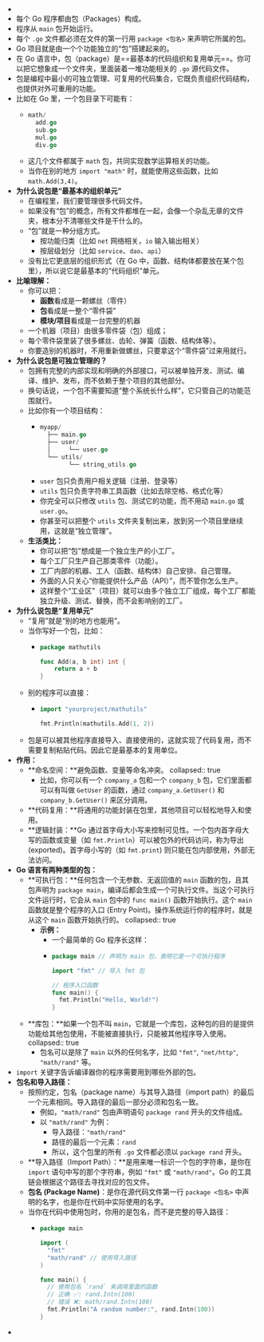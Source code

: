 -
- 每个 Go 程序都由包（Packages）构成。
- 程序从 `main` 包开始运行。
- 每个 `.go` 文件都必须在文件的第一行用 `package <包名>` 来声明它所属的包。
- Go 项目就是由一个个功能独立的“包”搭建起来的。
- 在 Go 语言中，包（package）是==最基本的代码组织和复用单元==。你可以把它想象成一个文件夹，里面装着一堆功能相关的 `.go` 源代码文件。
- 包是编程中最小的可独立管理、可复用的代码集合，它既负责组织代码结构，也提供对外可重用的功能。
- 比如在 Go 里，一个包目录下可能有：
	- ```go
	  math/
	    add.go
	    sub.go
	    mul.go
	    div.go
	  ```
	- 这几个文件都属于 `math` 包，共同实现数学运算相关的功能。
	- 当你在别的地方 `import "math"` 时，就能使用这些函数，比如 `math.Add(3,4)`。
- **为什么说包是“最基本的组织单元”**
	- 在编程里，我们要管理很多代码文件。
	- 如果没有“包”的概念，所有文件都堆在一起，会像一个杂乱无章的文件夹，根本分不清哪些文件是干什么的。
	- “包”就是一种分组方式。
		- 按功能归类（比如 `net` 网络相关，`io` 输入输出相关）
		- 按层级划分（比如 `service`、`dao`、`api`）
	- 没有比它更底层的组织形式（在 Go 中，函数、结构体都要放在某个包里），所以说它是最基本的“代码组织”单元。
- **比喻理解：**
	- 你可以把：
		- **函数**看成是一颗螺丝（零件）
		- **包**看成是一整个“零件袋”
		- **模块/项目**看成是一台完整的机器
	- 一个机器（项目）由很多零件袋（包）组成；
	- 每个零件袋里装了很多螺丝、齿轮、弹簧（函数、结构体等）。
	- 你要造别的机器时，不用重新做螺丝，只要拿这个“零件袋”过来用就行。
- **为什么说包是可独立管理的？**
	- 包拥有完整的内部实现和明确的外部接口，可以被单独开发、测试、编译、维护、发布，而不依赖于整个项目的其他部分。
	- 换句话说，一个包不需要知道“整个系统长什么样”，它只管自己的功能范围就行。
	- 比如你有一个项目结构：
		- ```go
		  myapp/
		    ├── main.go
		    ├── user/
		    │     └── user.go
		    └── utils/
		          └── string_utils.go
		  ```
		- `user` 包只负责用户相关逻辑（注册、登录等）
		- `utils` 包只负责字符串工具函数（比如去除空格、格式化等）
		- 你完全可以只修改 `utils` 包、测试它的功能，而不用动 `main.go` 或 `user.go`。
		- 你甚至可以把整个 `utils` 文件夹复制出来，放到另一个项目里继续用，这就是“独立管理”。
	- **生活类比：**
		- 你可以把“包”想成是一个独立生产的小工厂。
		- 每个工厂只生产自己那类零件（功能）。
		- 工厂内部的机器、工人（函数、结构体）自己安排、自己管理。
		- 外面的人只关心“你能提供什么产品（API）”，而不管你怎么生产。
		- 这样整个“工业区”（项目）就可以由多个独立工厂组成，每个工厂都能独立升级、测试、替换，而不会影响别的工厂。
- **为什么说包是“复用单元”**
	- “复用”就是“别的地方也能用”。
	- 当你写好一个包，比如：
		- ```go
		  package mathutils
		  
		  func Add(a, b int) int {
		      return a + b
		  }
		  ```
	- 别的程序可以直接：
		- ```go
		  import "yourproject/mathutils"
		  
		  fmt.Println(mathutils.Add(1, 2))
		  ```
	- 包是可以被其他程序直接导入、直接使用的，这就实现了代码复用，而不需要复制粘贴代码。因此它是最基本的复用单位。
- **作用：**
	- **命名空间：**避免函数、变量等命名冲突。
	  collapsed:: true
		- 比如，你可以有一个 `company_a` 包和一个 `company_b` 包，它们里面都可以有叫做 `GetUser` 的函数，通过 `company_a.GetUser()` 和 `company_b.GetUser()` 来区分调用。
	- **代码复用：**将通用的功能封装在包里，其他项目可以轻松地导入和使用。
	- **逻辑封装：**Go 通过首字母大小写来控制可见性。一个包内首字母大写的函数或变量（如 `fmt.Println`）可以被包外的代码访问，称为导出 (exported)。首字母小写的（如 `fmt.print`) 则只能在包内部使用，外部无法访问。
- **Go 语言有两种类型的包：**
	- **可执行包：**任何包含一个无参数、无返回值的 `main` 函数的包，且其包声明为 `package main`，编译后都会生成一个可执行文件。当这个可执行文件运行时，它会从 `main` 包中的 `func main()` 函数开始执行。这个 `main` 函数就是整个程序的入口 (Entry Point)。操作系统运行你的程序时，就是从这个 `main` 函数开始执行的。
	  collapsed:: true
		- **示例：**
			- 一个最简单的 Go 程序长这样：
			- ```go
			  package main // 声明为 main 包，表明它是一个可执行程序
			  
			  import "fmt" // 导入 fmt 包
			  
			  // 程序入口函数
			  func main() {
			  	fmt.Println("Hello, World!")
			  }
			  ```
	- **库包：**如果一个包不叫 `main`，它就是一个库包，这种包的目的是提供功能给其他包使用，不能被直接执行，只能被其他程序导入使用。
	  collapsed:: true
		- 包名可以是除了 `main` 以外的任何名字，比如 `"fmt"`, `"net/http"`, `"math/rand"` 等。
- `import` 关键字告诉编译器你的程序需要用到哪些外部的包。
- **包名和导入路径：**
	- 按照约定，包名（package name）与其导入路径（import path）的最后一个元素相同。导入路径的最后一部分必须和包名一致。
		- 例如，`"math/rand"` 包由声明语句 `package rand` 开头的文件组成。
		- 以 `"math/rand"` 为例：
			- 导入路径：`"math/rand"`
			- 路径的最后一个元素：`rand`
			- 所以，这个包里的所有 `.go` 文件都必须以 `package rand` 开头。
	- **导入路径（Import Path）：**是用来唯一标识一个包的字符串，是你在 `import` 语句中写的那个字符串，例如 `"fmt"` 或 `"math/rand"`。Go 的工具链会根据这个路径去寻找对应的包文件。
	- **包名 (Package Name)**：是你在源代码文件第一行 `package <包名>` 中声明的名字，也是你在代码中实际使用的名字。
	- 当你在代码中使用包时，你用的是包名，而不是完整的导入路径：
		- ```go
		  package main
		  
		  import (
		  	"fmt"
		  	"math/rand" // 使用导入路径
		  )
		  
		  func main() {
		  	// 使用包名 `rand` 来调用里面的函数
		  	// 正确 ✅: rand.Intn(100)
		  	// 错误 ❌: math/rand.Intn(100)
		  	fmt.Println("A random number:", rand.Intn(100))
		  }
		  ```
-
